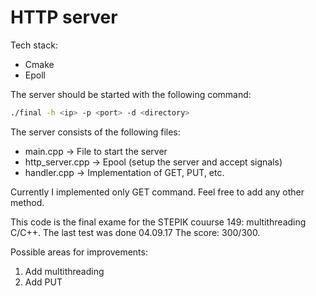 # HTTP server

Tech stack:
- Cmake
- Epoll

The server should be started with the following command:
```bash
./final -h <ip> -p <port> -d <directory>
```
The server consists of the following files:
- main.cpp -> File to start the server
- http_server.cpp -> Epool (setup the server and accept signals)
- handler.cpp -> Implementation of GET, PUT, etc.

Currently I implemented only GET command. Feel free to add any other method.

This code is the final exame for the STEPIK couurse 149: multithreading C/C++.
The last test was done 04.09.17 The score: 300/300.

Possible areas for improvements:
1. Add multithreading
2. Add PUT
